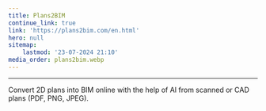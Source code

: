 ```yaml
---
title: Plans2BIM
continue_link: true
link: 'https://plans2bim.com/en.html'
hero: null
sitemap:
    lastmod: '23-07-2024 21:10'
media_order: plans2bim.webp
---
```


---
Convert 2D plans into BIM online with the help of AI from scanned or CAD plans (PDF, PNG, JPEG).